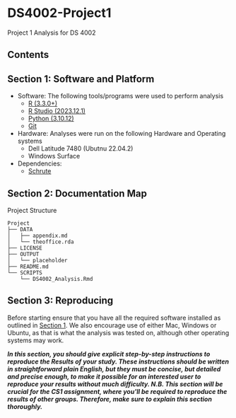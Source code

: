 # DS4002-Project1
Project 1 Analysis for DS 4002

## Contents


## Section 1: Software and Platform 
- Software: The following tools/programs were used to perform analysis
    - [R (3.3.0+)](https://cran.rstudio.com/)
    - [R Studio (2023.12.1)](https://posit.co/download/rstudio-desktop/)
    - [Python (3.10.12)](https://www.python.org/downloads/)
    - [Git](https://git-scm.com/)
- Hardware: Analyses were run on the following Hardware and Operating systems
    - Dell Latitude 7480 (Ubutnu 22.04.2)
    - Windows Surface
- Dependencies: 
    - [Schrute](https://github.com/bradlindblad/schrute 
) 


## Section 2: Documentation Map
Project Structure
```
Project
├── DATA
│   ├── appendix.md
│   └── theoffice.rda
├── LICENSE
├── OUTPUT
│   └── placeholder
├── README.md
└── SCRIPTS
    └── DS4002_Analysis.Rmd
```

## Section 3: Reproducing

Before starting ensure that you have all the required software installed as outlined in [Section 1](#section-1:-software-and-platform). We also
encourage use of either Mac, Windows or Ubuntu, as that is what the analysis was tested on, although other operating systems may work. 


***In this section, you should give explicit step-by-step instructions to reproduce the Results of your study. These instructions should be written in straightforward plain English, but they must be concise, but detailed and precise enough, to make it possible for an interested user to reproduce your results without much difficulty. N.B. This section will be crucial for the CS1 assignment, where you'll be required to reproduce the results of other groups. Therefore, make sure to explain this section thoroughly.*** 
